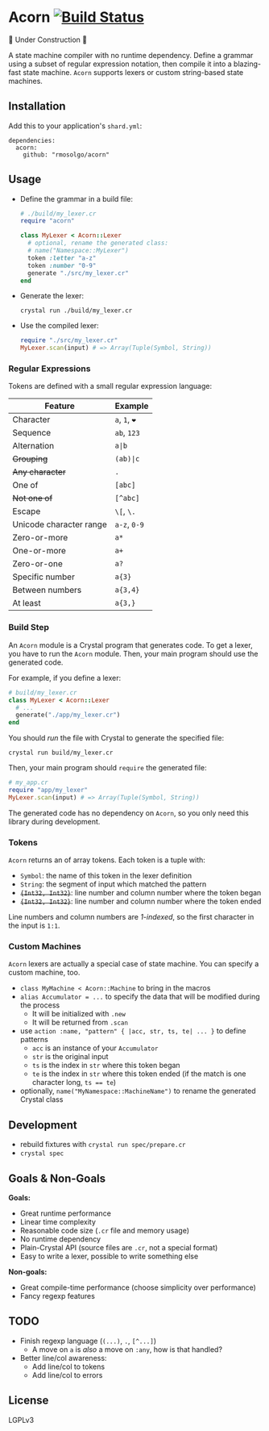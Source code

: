 # Acorn [![Build Status](https://travis-ci.org/rmosolgo/acorn.svg?branch=master)](https://travis-ci.org/rmosolgo/acorn)

🚧 Under Construction 👷

A state machine compiler with no runtime dependency. Define a grammar using a subset of regular expression notation, then compile it into a blazing-fast state machine. `Acorn` supports lexers or custom string-based state machines.

## Installation

Add this to your application's `shard.yml`:

```
dependencies:
  acorn:
    github: "rmosolgo/acorn"
```

## Usage

- Define the grammar in a build file:

  ```ruby
  # ./build/my_lexer.cr
  require "acorn"

  class MyLexer < Acorn::Lexer
    # optional, rename the generated class:
    # name("Namespace::MyLexer")
    token :letter "a-z"
    token :number "0-9"
    generate "./src/my_lexer.cr"
  end
  ```

- Generate the lexer:

  ```
  crystal run ./build/my_lexer.cr
  ```

- Use the compiled lexer:   

  ```ruby
  require "./src/my_lexer.cr"
  MyLexer.scan(input) # => Array(Tuple(Symbol, String))
  ```

### Regular Expressions

Tokens are defined with a small regular expression language:

Feature | Example
---|---
Character| `a`, `1`, `❤️`
Sequence |`ab`, `123`
Alternation | <code>a&#124;b</code>
~~Grouping~~ | <code>(ab)&#124;c</code>
~~Any character~~ | `.`
One of | `[abc]`
~~Not one of~~ | `[^abc]`
Escape | `\[`, `\.`
Unicode character range | `a-z`, `0-9`
Zero-or-more | `a*`  
One-or-more | `a+`
Zero-or-one | `a?`
Specific number | `a{3}`
Between numbers | `a{3,4}`
At least | `a{3,}`

### Build Step

An `Acorn` module is a Crystal program that generates code. To get a lexer, you have to run the `Acorn` module. Then, your main program should use the generated code.

For example, if you define a lexer:

```ruby
# build/my_lexer.cr
class MyLexer < Acorn::Lexer
  # ...
  generate("./app/my_lexer.cr")
end
```

You should _run_ the file with Crystal to generate the specified file:

```
crystal run build/my_lexer.cr
```

Then, your main program should `require` the generated file:

```ruby
# my_app.cr
require "app/my_lexer"
MyLexer.scan(input) # => Array(Tuple(Symbol, String))
```

The generated code has no dependency on `Acorn`, so you only need this library during development.

### Tokens

`Acorn` returns an of array tokens. Each token is a tuple with:

- `Symbol`: the name of this token in the lexer definition
- `String`: the segment of input which matched the pattern
- ~~`{Int32, Int32}`~~: line number and column number where the token began
- ~~`{Int32, Int32}`~~: line number and column number where the token ended

Line numbers and column numbers are _1-indexed_, so the first character in the input is `1:1`.

### Custom Machines

`Acorn` lexers are actually a special case of state machine. You can specify a custom machine, too.

- `class MyMachine < Acorn::Machine` to bring in the macros
- `alias Accumulator = ...` to specify the data that will be modified during the process
  - It will be initialized with `.new`
  - It will be returned from `.scan`
- use `action :name, "pattern" { |acc, str, ts, te| ... }` to define patterns
  - `acc` is an instance of your `Accumulator`
  - `str` is the original input
  - `ts` is the index in `str` where this token began
  - `te` is the index in `str` where this token ended (if the match is one character long, `ts == te`)
- optionally, `name("MyNamespace::MachineName")` to rename the generated Crystal class

## Development

- rebuild fixtures with `crystal run spec/prepare.cr`
- `crystal spec`

## Goals & Non-Goals

__Goals:__

- Great runtime performance
- Linear time complexity
- Reasonable code size (`.cr` file and memory usage)
- No runtime dependency
- Plain-Crystal API (source files are `.cr`, not a special format)
- Easy to write a lexer, possible to write something else

__Non-goals:__

- Great compile-time performance (choose simplicity over performance)
- Fancy regexp features


## TODO

- Finish regexp language (`(...)`, `.`, `[^...]`)
  - A move on `a` is _also_ a move on `:any`, how is that handled?
- Better line/col awareness:
  - Add line/col to tokens
  - Add line/col to errors

## License

LGPLv3
